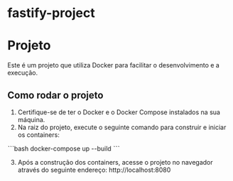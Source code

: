# fastify-project

# Projeto

Este é um projeto que utiliza Docker para facilitar o desenvolvimento e a execução.

## Como rodar o projeto

1. Certifique-se de ter o Docker e o Docker Compose instalados na sua máquina.
2. Na raiz do projeto, execute o seguinte comando para construir e iniciar os containers:

ˋˋˋbash
docker-compose up --build
 ˋˋˋ

3. Após a construção dos containers, acesse o projeto no navegador através do seguinte endereço:
   http://localhost:8080
